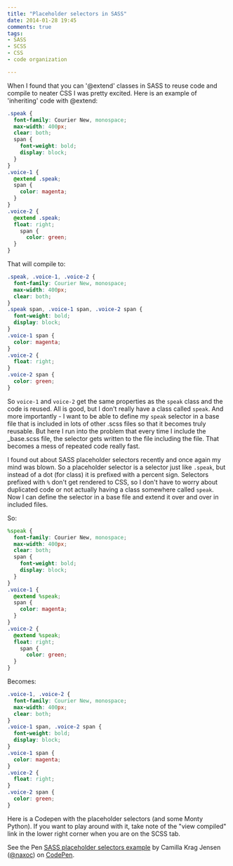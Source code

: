 ```yaml
---
title: "Placeholder selectors in SASS"
date: 2014-01-28 19:45
comments: true
tags:
- SASS
- SCSS
- CSS
- code organization

---
```

When I found that you can '@extend' classes in SASS to reuse code and compile to neater CSS I was pretty excited. Here is an example of 'inheriting' code with @extend:
```scss
.speak {
  font-family: Courier New, monospace;
  max-width: 400px;
  clear: both;
  span {
    font-weight: bold;
    display: block;
  }
}
.voice-1 {
  @extend .speak;
  span {
    color: magenta;
  }
}
.voice-2 {
  @extend .speak;
  float: right;
    span {
      color: green;
  }
}
```
That will compile to:

```css
.speak, .voice-1, .voice-2 {
  font-family: Courier New, monospace;
  max-width: 400px;
  clear: both;
}
.speak span, .voice-1 span, .voice-2 span {
  font-weight: bold;
  display: block;
}
.voice-1 span {
  color: magenta;
}
.voice-2 {
  float: right;
}
.voice-2 span {
  color: green;
}
```
So `voice-1` and `voice-2` get the same properties as the `speak` class and the code is reused. All is good, but I don't really have a class called `speak`. And more importantly - I want to be able to define my `speak` selector in a base file that is included in lots of other .scss files so that it becomes truly reusable. But here I run into the problem that every time I include the \_base.scss file, the selector gets written to the file including the file. That becomes a mess of repeated code really fast.

I found out about SASS placeholder selectors recently and once again my mind was blown. So a placeholder selector is a selector just like `.speak`, but instead of a dot (for class) it is prefixed with a percent sign. Selectors prefixed with `%` don't get rendered to CSS, so I don't have to worry about duplicated code or not actually having a class somewhere called `speak`. Now I can define the selector in a base file and extend it over and over in included files.

So:
```scss
%speak {
  font-family: Courier New, monospace;
  max-width: 400px;
  clear: both;
  span {
    font-weight: bold;
    display: block;
  }
}
.voice-1 {
  @extend %speak;
  span {
    color: magenta;
  }
}
.voice-2 {
  @extend %speak;
  float: right;
    span {
      color: green;
  }
}
```
Becomes:

```css
.voice-1, .voice-2 {
  font-family: Courier New, monospace;
  max-width: 400px;
  clear: both;
}
.voice-1 span, .voice-2 span {
  font-weight: bold;
  display: block;
}
.voice-1 span {
  color: magenta;
}
.voice-2 {
  float: right;
}
.voice-2 span {
  color: green;
}
```
<!-- more -->
Here is a Codepen with the placeholder selectors (and some Monty Python). If you want to play around with it, take note of the "view compiled" link in the lower right corner when you are on the SCSS tab.

<p data-height="339" data-theme-id="0" data-slug-hash="idqFC" data-default-tab="result" class='codepen'>See the Pen <a href='http://codepen.io/naxoc/pen/idqFC'>SASS placeholder selectors example</a> by Camilla Krag Jensen (<a href='http://codepen.io/naxoc'>@naxoc</a>) on <a href='http://codepen.io'>CodePen</a>.</p>
<script async src="//codepen.io/assets/embed/ei.js"></script>
